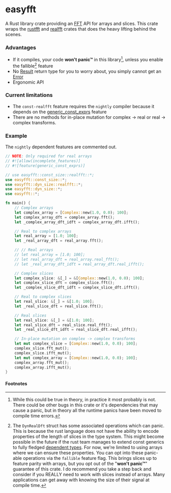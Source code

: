 # easyfft
A Rust library crate providing an [FFT] API for arrays and slices. This crate wraps the
[rustfft] and [realfft] crates that does the heavy lifting behind the scenes.

### Advantages
* If it compiles, your code **won't panic™** in this library[^panic], unless
  you enable the fallible[^fallible] feature
* No [Result] return type for you to worry about, you simply cannot get an [Error]
* Ergonomic API

### Current limitations
* The `const-realfft` feature requires the `nightly` compiler because it depends on
  the [generic_const_exprs] feature
* There are no methods for in-place mutation for complex -> real or real ->
  complex transforms.

### Example
The `nightly` dependent features are commented out.
```rust
// NOTE: Only required for real arrays
// #![allow(incomplete_features)]
// #![feature(generic_const_exprs)]

// use easyfft::const_size::realfft::*;
use easyfft::const_size::*;
use easyfft::dyn_size::realfft::*;
use easyfft::dyn_size::*;
use easyfft::*;

fn main() {
    // Complex arrays
    let complex_array = [Complex::new(1.0, 0.0); 100];
    let complex_array_dft = complex_array.fft();
    let _complex_array_dft_idft = complex_array_dft.ifft();

    // Real to complex arrays
    let real_array = [1.0; 100];
    let _real_array_dft = real_array.fft();

    // // Real arrays
    // let real_array = [1.0; 100];
    // let real_array_dft = real_array.real_fft();
    // let _real_array_dft_idft = real_array_dft.real_ifft();

    // Complex slices
    let complex_slice: &[_] = &[Complex::new(1.0, 0.0); 100];
    let complex_slice_dft = complex_slice.fft();
    let _complex_slice_dft_idft = complex_slice_dft.ifft();

    // Real to complex slices
    let real_slice: &[_] = &[1.0; 100];
    let _real_slice_dft = real_slice.fft();

    // Real slices
    let real_slice: &[_] = &[1.0; 100];
    let real_slice_dft = real_slice.real_fft();
    let _real_slice_dft_idft = real_slice_dft.real_ifft();

    // In-place mutation on complex -> complex transforms
    let mut complex_slice = [Complex::new(1.0, 0.0); 100];
    complex_slice.fft_mut();
    complex_slice.ifft_mut();
    let mut complex_array = [Complex::new(1.0, 0.0); 100];
    complex_array.fft_mut();
    complex_array.ifft_mut();
}
```

#### Footnotes
[^panic]: While this could be true in theory, in practice it most probably is not.
There could be other bugs in this crate or it's dependencies that may cause a
panic, but in theory all the runtime panics have been moved to compile time
errors.

[^fallible]: The `DynRealDft` struct has some associated operations which can
panic. This is because the rust language does not have the ability to encode
properties of the length of slices in the type system. This might become
possible in the future if the rust team manages to extend const generics to
fully fledged [dependent types]. For now, we're limited to using arrays where
we can ensure these properties. You can opt into these panic-able operations
via the `fallible` feature flag. This brings slices up to feature parity with
arrays, but you opt out of the "**won't panic™**" guarantee of this crate. I do
recommend you take a step back and consider if you REALLY need to work with
slices instead of arrays. Many applications can get away with knowing the size
of their signal at compile time.

[FFT]: https://en.wikipedia.org/wiki/Fast_Fourier_transform
[rustfft]: https://docs.rs/rustfft/latest/rustfft/
[realfft]: https://docs.rs/realfft/latest/realfft/
[arrays]: https://doc.rust-lang.org/std/primitive.array.html
[generic_const_exprs]: https://github.com/rust-lang/rust/issues/76560
[Result]: https://doc.rust-lang.org/std/result/enum.Result.html
[Error]: https://doc.rust-lang.org/std/result/enum.Result.html#variant.Err
[realfft module]: https://docs.rs/easyfft/latest/easyfft/realfft/index.html
[dependent types]: https://en.wikipedia.org/wiki/Dependent_type
